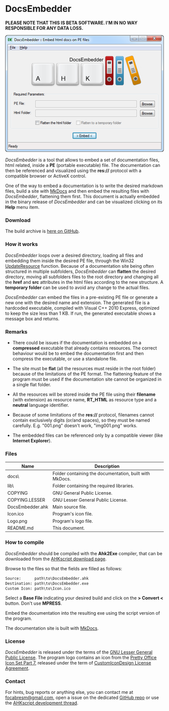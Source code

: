 # DocsEmbedder

**PLEASE NOTE THAT THIS IS BETA SOFTWARE. I'M IN NO WAY RESPONSIBLE FOR ANY DATA LOSS.**

<p align="center">
  <img src="docs/docs/img/img001.png" alt="DocsEmbedder"/>
</p>


*DocsEmbedder* is a tool that allows to embed a set of documentation files, html related, inside a **PE** (portable executable) file. The documentation can then be referenced and visualized using the **res://** protocol with a compatible browser or ActiveX control.

One of the way to embed a documentation is to write the desired markdown files, build a site with [MkDocs](http://www.mkdocs.org/) and then embed the resulting files with *DocsEmbedder*, flattening them first. This document is actually embedded in the binary release of *DocsEmbedder* and can be visualized clicking on its **Help** menu item.

### Download

The build archive is [here on GitHub](https://github.com/cyruz-git/DocsEmbedder/releases).

### How it works

*DocsEmbedder* loops over a desired directory, loading all files and embedding them inside the desired PE file, through the Win32 [UpdateResource](http://msdn.microsoft.com/en-us/library/windows/desktop/ms648049%28v=vs.85%29.aspx) function. Because of a documentation site being often structured in multiple subfolders, *DocsEmbedder* can **flatten** the desired directory, moving all subfolders files to the root directory and changing all the **href** and **src** attributes in the html files according to the new structure. A **temporary folder** can be used to avoid any change to the actual files.

*DocsEmbedder* can embed the files in a pre-existing PE file or generate a new one with the desired name and extension. The generated file is a hardcoded executable, compiled with Visual C++ 2010 Express, optimized to keep the size less than 1 KB. If run, the generated executable shows a message box and returns.

### Remarks

* There could be issues if the documentation is embedded on a **compressed** executable that already contains resources. The correct behaviour would be to embed the documentation first and then compress the executable, or use a standalone file.

* The site must be **flat** (all the resources must reside in the root folder) because of the limitations of the PE format. The flattening feature of the program must be used if the documentation site cannot be organized in a single flat folder.

* All the resources will be stored inside the PE file using their **filename** (with extension) as resource name, **RT_HTML** as resource type and a **neutral** language identifier. 

* Because of some limitations of the **res://** protocol, filenames cannot contain exclusively digits (or/and spaces), so they must be named carefully. E.g. "001.png" doesn't work, "img001.png" works.

* The embedded files can be referenced only by a compatible viewer (like **Internet Explorer**).

### Files

Name | Description
-----|------------
docs\ | Folder containing the documentation, built with MkDocs.
lib\ | Folder containing the required libraries.
COPYING | GNU General Public License.
COPYING.LESSER | GNU Lesser General Public License.
DocsEmbedder.ahk | Main source file.
Icon.ico | Program's icon file.
Logo.png | Program's logo file.
README.md | This document.

### How to compile

*DocsEmbedder* should be compiled with the **Ahk2Exe** compiler, that can be downloaded from the [AHKscript download page](http://ahkscript.org/download/).

Browse to the files so that the fields are filled as follows:

    Source:      path\to\DocsEmbedder.ahk
    Destination: path\to\DocsEmbedder.exe
    Custom Icon: path\to\Icon.ico

Select a **Base File** indicating your desired build and click on the **> Convert <** button. Don't use **MPRESS**.

Embed the documentation into the resulting exe using the script version of the program.

The documentation site is built with [MkDocs](http://www.mkdocs.org/).

### License

*DocsEmbedder* is released under the terms of the [GNU Lesser General Public License](http://www.gnu.org/licenses/). The program logo contains an icon from the [Pretty Office Icon Set Part 7](http://www.customicondesign.com/free-icons/pretty-office-icon-set/pretty-office-icon-set-part-7/), released under the term of [CustomIconDesign License Agreement](http://www.customicondesign.com/license-agreement/).

### Contact

For hints, bug reports or anything else, you can contact me at [focabresm@gmail.com](mailto:focabresm@gmail.com), open a issue on the dedicated [GitHub repo](https://github.com/cyruz-git/DocsEmbedder) or use the [AHKscript development thread](http://ahkscript.org/boards/viewtopic.php?f=6&t=5918).